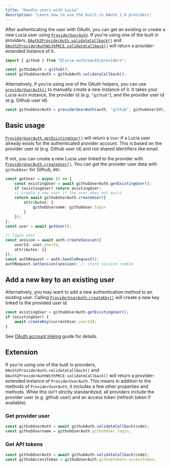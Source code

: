 ```yaml
---
title: "Handle users with Lucia"
description: "Learn how to use the built-in OAuth 2.0 providers"
---
```


After authenticating the user with OAuth, you can get an existing or create a new Lucia user using [`ProviderUserAuth`](/reference/oauth/interfaces/provideruserauth). If you're using one of the built in providers, [`OAuth2ProviderAuth.validateCallback()`](reference/oauth/interfaces/oauth2providerauth#validatecallback) and [`OAuth2ProviderAuthWithPKCE.validateCallback()`](reference/oauth/interfaces/oauth2providerauthwithpkce#validatecallback) will return a provider-extended instance of it.

```ts
import { github } from "@lucia-auth/oauth/providers";

const githubAuth = github();
const githubUserAuth = githubAuth.validateCallback();
```

Alternatively, if you're using one of the OAuth helpers, you can use [`providerUserAuth()`](/reference/oauth/modules/main#provideruserauth) to manually create a new instance of it. It takes your Lucia `Auth` instance, the provider id (e.g. `"github"`), and the provider user id (e.g. Github user id).

```ts
const githubUserAuth = providerUserAuth(auth, "github", githubUserId);
```

## Basic usage

[`ProviderUserAuth.getExistingUser()`](/reference/oauth/interfaces/provideruserauth/#getexistinguser) will return a `User` if a Lucia user already exists for the authenticated provider account. This is based on the provider user id (e.g. Github user id) and not shared identifiers like email.

If not, you can create a new Lucia user linked to the provider with [`ProviderUserAuth.createUser()`](/reference/oauth/interfaces/provideruserauth#createuser). You can get the provider user data with `githubUser` for Github, etc.

```ts
const getUser = async () => {
	const existingUser = await githubUserAuth.getExistingUser();
	if (existingUser) return existingUser;
	// create a new user if the user does not exist
	return await githubUserAuth.createUser({
		attributes: {
			githubUsername: githubUser.login
		}
	});
};
const user = await getUser();

// login user
const session = await auth.createSession({
	userId: user.userId,
	attributes: {}
});
const authRequest = auth.handleRequest();
authRequest.setSession(session); // store session cookie
```

## Add a new key to an existing user

Alternatively, you may want to add a new authentication method to an existing user. Calling [`ProviderUserAuth.createKey()`](/reference/oauth/interfaces/provideruserauth#createkey) will create a new key linked to the provided user id.

```ts
const existingUser = githubUserAuth.getExistingUser();
if (existingUser) {
	await createKey(currentUser.userId);
}
```

See [OAuth account linking](/guidebook/oauth-account-linking) guide for details.

## Extension

If you're using one of the built in providers, `OAuth2ProviderAuth.validateCallback()` and `OAuth2ProviderAuthWithPKCE.validateCallback()` will return a provider-extended instance of `ProviderUserAuth`. This means in addition to the methods of `ProviderUserAuth`, it includes a few other properties and methods. While this isn't strictly standardized, all providers include the provider user (e.g. github user) and an access token (refresh token if available).

### Get provider user

```ts
const githubUserAuth = await githubAuth.validateCallback(code);
const githubUsername = githubUserAuth.githubUser.login;
```

### Get API tokens

```ts
const githubUserAuth = await githubAuth.validateCallback(code);
const githubAccessToken = githubUserAuth.githubTokens.accessToken;
```
